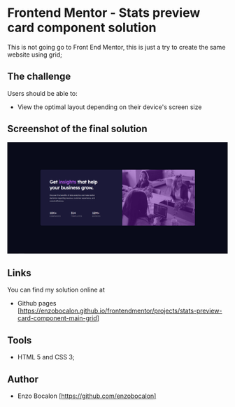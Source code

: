 <h1>Frontend Mentor - Stats preview card component solution</h1>

This is not going go to Front End Mentor, this is just a try to create the same website using grid;

## The challenge

Users should be able to:

- View the optimal layout depending on their device's screen size

## Screenshot of the final solution

<img src="./images/finalsolution.png">

## Links

You can find my solution online at

- Github pages [https://enzobocalon.github.io/frontendmentor/projects/stats-preview-card-component-main-grid]

## Tools

- HTML 5 and CSS 3;

## Author

- Enzo Bocalon [https://github.com/enzobocalon]